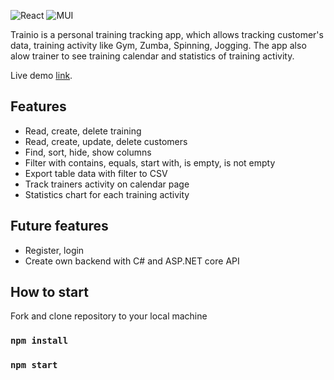 ![React](https://img.shields.io/badge/react-%2320232a.svg?style=for-the-badge&logo=react&logoColor=%2361DAFB)
![MUI](https://img.shields.io/badge/MUI-%230081CB.svg?style=for-the-badge&logo=mui&logoColor=white)

Trainio is a personal training tracking app, which allows tracking customer's data, training activity like Gym, Zumba, Spinning, Jogging.
The app also alow trainer to see training calendar and statistics of training activity.

Live demo [link](https://trainio.netlify.app/).

## Features
- Read, create, delete training
- Read, create, update, delete customers
- Find, sort, hide, show columns
- Filter with contains, equals, start with, is empty, is not empty
- Export table data with filter to CSV
- Track trainers activity on calendar page
- Statistics chart for each training activity

## Future features
- Register, login
- Create own backend with C# and ASP.NET core API

## How to start

Fork and clone repository to your local machine

### `npm install`

### `npm start`
